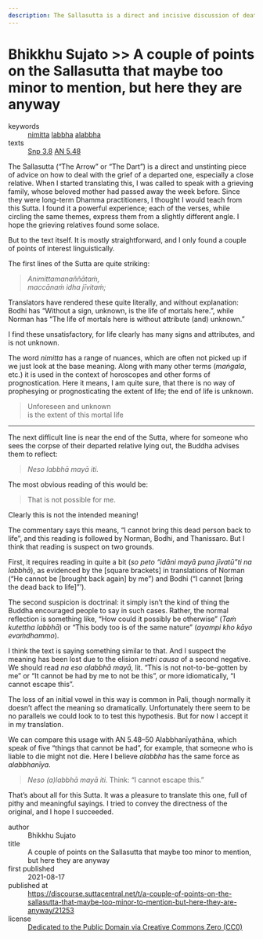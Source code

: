 ```yaml
---
description: The Sallasutta is a direct and incisive discussion of death and grieving, and this discusses some minor translation issues.
---
```


# Bhikkhu Sujato >> A couple of points on the Sallasutta that maybe too minor to mention, but here they are anyway

<dl class='metadata'>
<dt id='keywords'>keywords</dt>
    <dd property='dc:subject'>
        <a  target='_blank' rel='noopener' href='https://suttacentral.net/define/nimitta'>nimitta</a>
        <a  target='_blank' rel='noopener' href='https://suttacentral.net/define/labbha'>labbha</a>
        <a  target='_blank' rel='noopener' href='https://suttacentral.net/define/alabbha'>alabbha</a>
    </dd>
<dt id='uid_sutta'>texts</dt>
    <dd property='dc:identifier'>
        <a  target='_blank' rel='noopener' href='https:suttacentral.net/snp3.8'>Snp 3.8</a>
        <a  target='_blank' rel='noopener' href='https:suttacentral.net/an5.48'>AN 5.48</a>
    </dd>
</dl>

The Sallasutta (“The Arrow” or “The Dart”) is a direct and unstinting piece of advice on how to deal with the grief of a departed one, especially a close relative. When I started translating this, I was called to speak with a grieving family, whose beloved mother had passed away the week before. Since they were long-term Dhamma practitioners, I thought I would teach from this Sutta. I found it a powerful experience; each of the verses, while circling the same themes, express them from a slightly different angle. I hope the grieving relatives found some solace.

But to the text itself. It is mostly straightforward, and I only found a couple of points of interest linguistically.

The first lines of the Sutta are quite striking:

>*Animittamanaññātaṁ,*  
>*maccānaṁ idha jīvitaṁ;*  

Translators have rendered these quite literally, and without explanation: Bodhi has “Without a sign, unknown, is the life of mortals here.”, while Norman has “The life of mortals here is without attribute (and) unknown.”

I find these unsatisfactory, for life clearly has many signs and attributes, and is not unknown.

The word _nimitta_ has a range of nuances, which are often not picked up if we just look at the base meaning. Along with many other terms (_maṅgala_, etc.) it is used in the context of horoscopes and other forms of prognostication. Here it means, I am quite sure, that there is no way of prophesying or prognosticating the extent of life; the end of life is unknown.

>Unforeseen and unknown  
>is the extent of this mortal life

***

The next difficult line is near the end of the Sutta, where for someone who sees the corpse of their departed relative lying out, the Buddha advises them to reflect:

>*Neso labbhā mayā iti.*

The most obvious reading of this would be:

>That is not possible for me.

Clearly this is not the intended meaning!

The commentary says this means, “I cannot bring this dead person back to life”, and this reading is followed by Norman, Bodhi, and Thanissaro. But I think that reading is suspect on two grounds. 

First, it requires reading in quite a bit (_so peto “idāni mayā puna jīvatū”ti na labbhā_), as evidenced by the [square brackets] in translations of Norman (“He cannot be [brought back again] by me”) and Bodhi (“I cannot [bring the dead back to life]”’).

 The second suspicion is doctrinal: it simply isn’t the kind of thing the Buddha encouraged people to say in such cases. Rather, the normal reflection is something like, “How could it possibly be otherwise” (_Taṁ kutettha labbhā_) or “This body too is of the same nature” (_ayampi kho kāyo evaṁdhammo_). 

 I think the text is saying something similar to that. And I suspect the meaning has been lost due to the elision *metri causa* of a second negative. We should read _na eso alabbhā mayā_, lit. “This is not not-to-be-gotten by me” or “It cannot be had by me to not be this”, or more idiomatically, “I cannot escape this”. 

 The loss of an initial vowel in this way is common in Pali, though normally it doesn’t affect the meaning so dramatically. Unfortunately there seem to be no parallels we could look to to test this hypothesis. But for now I accept it in my translation.

 We can compare this usage with AN 5.48–50 Alabbhanīyaṭhāna, which speak of five “things that cannot be had”, for example, that someone who is liable to die might not die. Here I believe _alabbha_  has the same force as _alabbhanīya_.

>*Neso (a)labbhā mayā iti.*
>Think: “I cannot escape this.”

 That’s about all for this Sutta. It was a pleasure to translate this one, full of pithy and meaningful sayings. I tried to convey the directness of the original, and I hope I succeeded.

<footer>
<dl class='metadata'>
<dt id='author'>author</dt>
    <dd property='dc:creator'>Bhikkhu Sujato</dd>
<dt id='title'>title</dt>
    <dd property='dc:title'>A couple of points on the Sallasutta that maybe too minor to mention, but here they are anyway</dd>
<dt id='first_published_date'>first published</dt>
    <dd property='dc:date'>2021-08-17</dd>
<dt id='first_published_url'>published at</dt>
<dd property='dc:source'>
        <a  target='_blank' rel='noopener' href='https://discourse.suttacentral.net/t/a-couple-of-points-on-the-sallasutta-that-maybe-too-minor-to-mention-but-here-they-are-anyway/21253'>https://discourse.suttacentral.net/t/a-couple-of-points-on-the-sallasutta-that-maybe-too-minor-to-mention-but-here-they-are-anyway/21253</a>
</dd>
    <dt id='license'>license</dt>
    <dd property='dc:rights'>
        <a  target='_blank' rel='noopener' href='https://creativecommons.org/publicdomain/zero/1.0/legalcode'>Dedicated to the Public Domain via Creative Commons Zero (CC0)</a>
    </dd>
</dl>
</footer>